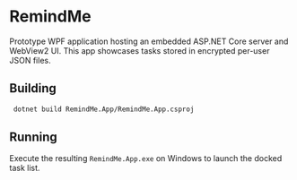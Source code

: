 # RemindMe

Prototype WPF application hosting an embedded ASP.NET Core server and WebView2 UI.
This app showcases tasks stored in encrypted per-user JSON files.

## Building

```sh
 dotnet build RemindMe.App/RemindMe.App.csproj
```

## Running

Execute the resulting `RemindMe.App.exe` on Windows to launch the docked task list.

